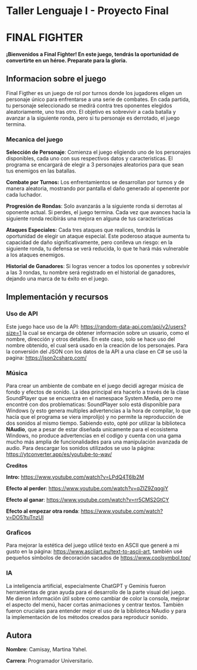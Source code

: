 # Taller Lenguaje I - Proyecto Final 

# FINAL FIGHTER 

#### ¡Bienvenidos a Final Fighter! En este juego, tendrás la oportunidad de convertirte en un héroe. Preparate para la gloria. 

## Informacion sobre el juego 

Final Figther es un juego de rol por turnos donde los jugadores eligen un personaje único para enfrentarse a una serie de combates. En cada partida, tu personaje seleccionado se medirá contra tres oponentes elegidos aleatoriamente, uno tras otro. El objetivo es sobrevivir a cada batalla y avanzar a la siguiente ronda, pero si tu personaje es derrotado, el juego termina.

### Mecanica del juego

**Selección de Personaje**: Comienza el juego eligiendo uno de los personajes disponibles, cada uno con sus respectivos datos y caracteristicas. El programa se encargará de elegir a 3 personajes aleatorios para que sean tus enemigos en las batallas. 

**Combate por Turnos:**  Los enfrentamientos se desarrollan por turnos y de manera aleatoria, mostrando por pantalla el daño generado al openente por cada luchador.

**Progresión de Rondas**: Solo avanzarás a la siguiente ronda si derrotas al oponente actual. Si perdes, el juego termina. Cada vez que avances hacia la siguiente ronda recibirás una mejora en alguna de tus caracteristicas 

**Ataques Especiales:** Cada tres ataques que realices, tendrás la oportunidad de elegir un ataque especial. Este poderoso ataque aumenta tu capacidad de daño significativamente, pero conlleva un riesgo: en la siguiente ronda, tu defensa se verá reducida, lo que te hará más vulnerable a los ataques enemigos.

**Historial de Ganadores**: Si logras vencer a todos los oponentes y sobrevivir a las 3 rondas, tu nombre será registrado en el historial de ganadores, dejando una marca de tu éxito en el juego.

## Implementación y recursos

### Uso de API 
Este juego hace uso de la API: https://random-data-api.com/api/v2/users?size=1 la cual se encarga de obtener información sobre un usuario, como el nombre, dirección y otros detalles. En este caso, solo se hace uso del nombre obtenido, el cual será usado en la creación de los personajes. Para la conversión del JSON con los datos de la API a una clase en C# se usó la pagina: https://json2csharp.com/ 

### Música 
Para crear un ambiente de combate en el juego decidí agregar música de fondo y efectos de sonido. La idea principal era hacerlo a través de la clase SoundPlayer que se encuentra en el namespace System.Media, pero me encontré con dos problematicas: SoundPlayer solo está disponible para Windows (y esto genera multiples advertencias a la hora de compilar, lo que hacía que el programa se viera improlijo) y no permite la reproducción de dos sonidos al mismo tiempo. Sabiendo esto, opté por utilizar la biblioteca **NAudio**, que a pesar de estar diseñada unicamente para el ecosistema Windows, no produce advertencias en el codigo y cuenta con una gama mucho más amplia de funcionalidades para una manipulación avanzada de audio. 
Para descargar los sonidos utilizados se uso la página: https://ytconverter.app/es/youtube-to-wav/ 

**Creditos**

**Intro:** https://www.youtube.com/watch?v=LPdQ4T6lb2M

**Efecto al perder**: https://www.youtube.com/watch?v=qZIZ9ZqqgjY

**Efecto al ganar**: https://www.youtube.com/watch?v=rr5CMS2GtCY

**Efecto al empezar otra ronda**: https://www.youtube.com/watch?v=DO51tuTnzUI 

### Graficos
Para mejorar la estética del juego utilicé texto en ASCII que generé a mi gusto en la página: https://www.asciiart.eu/text-to-ascii-art, también usé pequeños símbolos de decoración sacados de https://www.coolsymbol.top/ 

### IA
La inteligencia artificial, especialmente ChatGPT y Geminis fueron herramientas de gran ayuda para el desarrollo de la parte visual del juego. Me dieron información útil sobre como cambiar de color la consola, mejorar el aspecto del menú, hacer cortas animaciones y centrar textos. También fueron cruciales para entender mejor el uso de la biblioteca NAudio y para la implementación de los métodos creados para reproducir sonido. 

##  Autora
**Nombre**: Camisay, Martina Yahel. 

**Carrera**: Programador Universitario.  